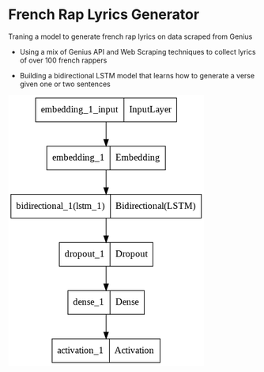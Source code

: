 # French Rap Lyrics Generator

Traning a model to generate french rap lyrics on data scraped from Genius

* Using a mix of Genius API and Web Scraping techniques to collect lyrics of over 100 french rappers

* Building a bidirectional LSTM model that learns how to generate a verse given one or two sentences

![](https://github.com/Adib-Habbou/portfolio/blob/main/images/LSTM-model.png)

